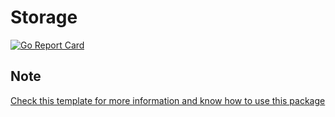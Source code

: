 # Storage
[![Go Report Card](https://goreportcard.com/badge/github.com/golang-common-packages/storage)](https://goreportcard.com/report/github.com/golang-common-packages/storage)

## Note
[Check this template for more information and know how to use this package](https://github.com/golang-common-packages/template)